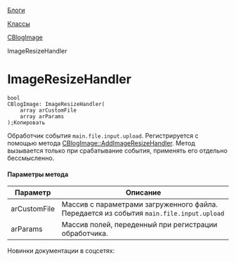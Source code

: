 [Блоги](/api_help/blogs/index.php)

[Классы](/api_help/blogs/classes/index.php)

[CBlogImage](/api_help/blogs/classes/cblogimage/index.php)

ImageResizeHandler

ImageResizeHandler
==================

```
bool
CBlogImage: ImageResizeHandler(
	array arCustomFile
	array arParams
);Копировать
```

Обработчик события `main.file.input.upload`. Регистрируется с помощью метода [CBlogImage::AddImageResizeHandler](/api_help/blogs/classes/cblogimage/addimageresizehandler.php).
Метод вызывается только при срабатывание события, применять его отдельно бессмысленно.

#### Параметры метода

| Параметр | Описание |
| --- | --- |
| arCustomFile | Массив с параметрами загруженного файла. Передается из события `main.file.input.upload` |
| arParams | Массив полей, переденный при регистрации обработчика. |

Новинки документации в соцсетях:
